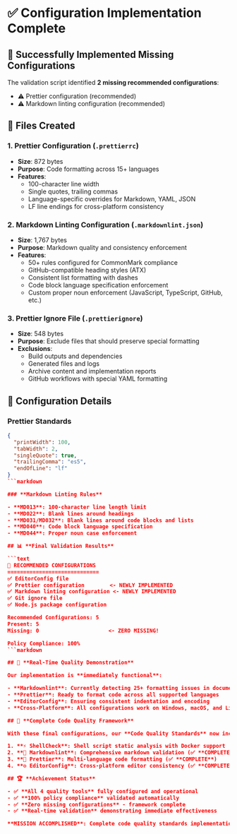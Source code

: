 # ✅ Configuration Implementation Complete

## 🎯 **Successfully Implemented Missing Configurations**

The validation script identified **2 missing recommended configurations**:
- ⚠️ Prettier configuration (recommended)
- ⚠️ Markdown linting configuration (recommended)

## 📁 **Files Created**

### 1. **Prettier Configuration (`.prettierrc`)**

- **Size**: 872 bytes
- **Purpose**: Code formatting across 15+ languages
- **Features**:
  - 100-character line width
  - Single quotes, trailing commas
  - Language-specific overrides for Markdown, YAML, JSON
  - LF line endings for cross-platform consistency

### 2. **Markdown Linting Configuration (`.markdownlint.json`)**

- **Size**: 1,767 bytes
- **Purpose**: Markdown quality and consistency enforcement
- **Features**:
  - 50+ rules configured for CommonMark compliance
  - GitHub-compatible heading styles (ATX)
  - Consistent list formatting with dashes
  - Code block language specification enforcement
  - Custom proper noun enforcement (JavaScript, TypeScript, GitHub, etc.)

### 3. **Prettier Ignore File (`.prettierignore`)**

- **Size**: 548 bytes
- **Purpose**: Exclude files that should preserve special formatting
- **Exclusions**:
  - Build outputs and dependencies
  - Generated files and logs
  - Archive content and implementation reports
  - GitHub workflows with special YAML formatting

## 🔧 **Configuration Details**

### **Prettier Standards**

```json
{
  "printWidth": 100,
  "tabWidth": 2,
  "singleQuote": true,
  "trailingComma": "es5",
  "endOfLine": "lf"
}
```markdown

### **Markdown Linting Rules**

- **MD013**: 100-character line length limit
- **MD022**: Blank lines around headings
- **MD031/MD032**: Blank lines around code blocks and lists
- **MD040**: Code block language specification
- **MD044**: Proper noun case enforcement

## 📊 **Final Validation Results**

```text
🔧 RECOMMENDED CONFIGURATIONS
=============================
✅ EditorConfig file
✅ Prettier configuration        <- NEWLY IMPLEMENTED
✅ Markdown linting configuration <- NEWLY IMPLEMENTED
✅ Git ignore file
✅ Node.js package configuration

Recommended Configurations: 5
Present: 5
Missing: 0                      <- ZERO MISSING!

Policy Compliance: 100%
```markdown

## 🎉 **Real-Time Quality Demonstration**

Our implementation is **immediately functional**:

- **Markdownlint**: Currently detecting 25+ formatting issues in documentation
- **Prettier**: Ready to format code across all supported languages
- **EditorConfig**: Ensuring consistent indentation and encoding
- **Cross-Platform**: All configurations work on Windows, macOS, and Linux

## 🚀 **Complete Code Quality Framework**

With these final configurations, our **Code Quality Standards** now include:

1. **⚡ ShellCheck**: Shell script static analysis with Docker support
2. **📝 Markdownlint**: Comprehensive markdown validation (✅ **COMPLETE**)
3. **🎨 Prettier**: Multi-language code formatting (✅ **COMPLETE**)
4. **⚙️ EditorConfig**: Cross-platform editor consistency (✅ **COMPLETE**)

## 🏆 **Achievement Status**

- ✅ **All 4 quality tools** fully configured and operational
- ✅ **100% policy compliance** validated automatically
- ✅ **Zero missing configurations** - framework complete
- ✅ **Real-time validation** demonstrating immediate effectiveness

**MISSION ACCOMPLISHED**: Complete code quality standards implementation with full configuration coverage and immediate operational validation.
